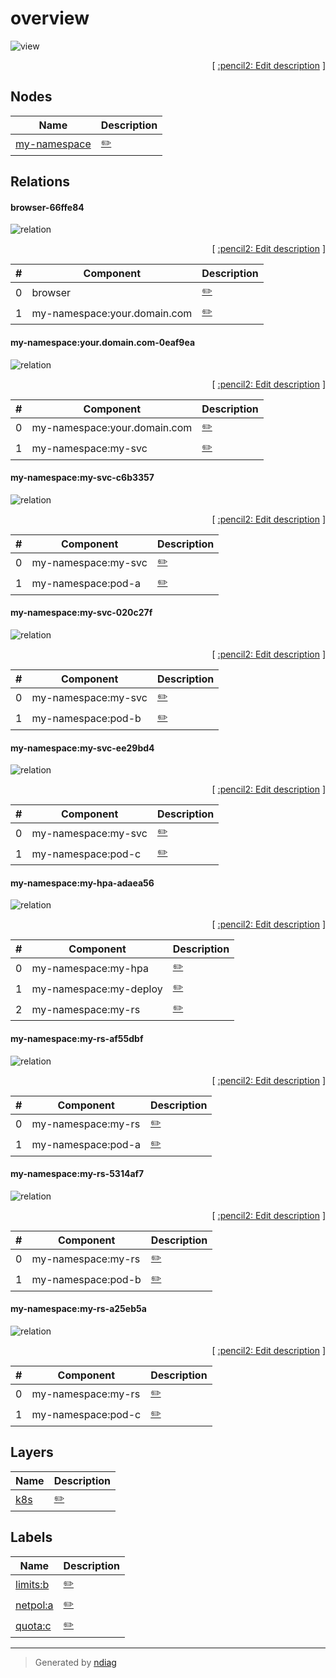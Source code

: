 # overview

![view](view-overview.svg)



<p align="right">
  [ <a href="../input/ndiag.descriptions/_view-overview.md">:pencil2: Edit description</a> ]
<p>

## Nodes

| Name | Description |
| --- | --- |
| [my-namespace](node-my-namespace.md) | <a href="../input/ndiag.descriptions/_node-my-namespace.md">:pencil2:</a> |

## Relations

#### browser-66ffe84

![relation](relation-browser-66ffe84.svg)


<p align="right">
  [ <a href="../input/ndiag.descriptions/_relation-browser-66ffe84.md">:pencil2: Edit description</a> ]
<p>

| # | Component | Description |
| --- | --- | --- |
| 0 | browser |  <a href="../input/ndiag.descriptions/_component-browser.md">:pencil2:</a> |
| 1 | my-namespace:your.domain.com |  <a href="../input/ndiag.descriptions/_component-my-namespace_your.domain.com.md">:pencil2:</a> |

#### my-namespace:your.domain.com-0eaf9ea

![relation](relation-my-namespace_your.domain.com-0eaf9ea.svg)


<p align="right">
  [ <a href="../input/ndiag.descriptions/_relation-my-namespace_your.domain.com-0eaf9ea.md">:pencil2: Edit description</a> ]
<p>

| # | Component | Description |
| --- | --- | --- |
| 0 | my-namespace:your.domain.com |  <a href="../input/ndiag.descriptions/_component-my-namespace_your.domain.com.md">:pencil2:</a> |
| 1 | my-namespace:my-svc |  <a href="../input/ndiag.descriptions/_component-my-namespace_my-svc.md">:pencil2:</a> |

#### my-namespace:my-svc-c6b3357

![relation](relation-my-namespace_my-svc-c6b3357.svg)


<p align="right">
  [ <a href="../input/ndiag.descriptions/_relation-my-namespace_my-svc-c6b3357.md">:pencil2: Edit description</a> ]
<p>

| # | Component | Description |
| --- | --- | --- |
| 0 | my-namespace:my-svc |  <a href="../input/ndiag.descriptions/_component-my-namespace_my-svc.md">:pencil2:</a> |
| 1 | my-namespace:pod-a |  <a href="../input/ndiag.descriptions/_component-my-namespace_pod-a.md">:pencil2:</a> |

#### my-namespace:my-svc-020c27f

![relation](relation-my-namespace_my-svc-020c27f.svg)


<p align="right">
  [ <a href="../input/ndiag.descriptions/_relation-my-namespace_my-svc-020c27f.md">:pencil2: Edit description</a> ]
<p>

| # | Component | Description |
| --- | --- | --- |
| 0 | my-namespace:my-svc |  <a href="../input/ndiag.descriptions/_component-my-namespace_my-svc.md">:pencil2:</a> |
| 1 | my-namespace:pod-b |  <a href="../input/ndiag.descriptions/_component-my-namespace_pod-b.md">:pencil2:</a> |

#### my-namespace:my-svc-ee29bd4

![relation](relation-my-namespace_my-svc-ee29bd4.svg)


<p align="right">
  [ <a href="../input/ndiag.descriptions/_relation-my-namespace_my-svc-ee29bd4.md">:pencil2: Edit description</a> ]
<p>

| # | Component | Description |
| --- | --- | --- |
| 0 | my-namespace:my-svc |  <a href="../input/ndiag.descriptions/_component-my-namespace_my-svc.md">:pencil2:</a> |
| 1 | my-namespace:pod-c |  <a href="../input/ndiag.descriptions/_component-my-namespace_pod-c.md">:pencil2:</a> |

#### my-namespace:my-hpa-adaea56

![relation](relation-my-namespace_my-hpa-adaea56.svg)


<p align="right">
  [ <a href="../input/ndiag.descriptions/_relation-my-namespace_my-hpa-adaea56.md">:pencil2: Edit description</a> ]
<p>

| # | Component | Description |
| --- | --- | --- |
| 0 | my-namespace:my-hpa |  <a href="../input/ndiag.descriptions/_component-my-namespace_my-hpa.md">:pencil2:</a> |
| 1 | my-namespace:my-deploy |  <a href="../input/ndiag.descriptions/_component-my-namespace_my-deploy.md">:pencil2:</a> |
| 2 | my-namespace:my-rs |  <a href="../input/ndiag.descriptions/_component-my-namespace_my-rs.md">:pencil2:</a> |

#### my-namespace:my-rs-af55dbf

![relation](relation-my-namespace_my-rs-af55dbf.svg)


<p align="right">
  [ <a href="../input/ndiag.descriptions/_relation-my-namespace_my-rs-af55dbf.md">:pencil2: Edit description</a> ]
<p>

| # | Component | Description |
| --- | --- | --- |
| 0 | my-namespace:my-rs |  <a href="../input/ndiag.descriptions/_component-my-namespace_my-rs.md">:pencil2:</a> |
| 1 | my-namespace:pod-a |  <a href="../input/ndiag.descriptions/_component-my-namespace_pod-a.md">:pencil2:</a> |

#### my-namespace:my-rs-5314af7

![relation](relation-my-namespace_my-rs-5314af7.svg)


<p align="right">
  [ <a href="../input/ndiag.descriptions/_relation-my-namespace_my-rs-5314af7.md">:pencil2: Edit description</a> ]
<p>

| # | Component | Description |
| --- | --- | --- |
| 0 | my-namespace:my-rs |  <a href="../input/ndiag.descriptions/_component-my-namespace_my-rs.md">:pencil2:</a> |
| 1 | my-namespace:pod-b |  <a href="../input/ndiag.descriptions/_component-my-namespace_pod-b.md">:pencil2:</a> |

#### my-namespace:my-rs-a25eb5a

![relation](relation-my-namespace_my-rs-a25eb5a.svg)


<p align="right">
  [ <a href="../input/ndiag.descriptions/_relation-my-namespace_my-rs-a25eb5a.md">:pencil2: Edit description</a> ]
<p>

| # | Component | Description |
| --- | --- | --- |
| 0 | my-namespace:my-rs |  <a href="../input/ndiag.descriptions/_component-my-namespace_my-rs.md">:pencil2:</a> |
| 1 | my-namespace:pod-c |  <a href="../input/ndiag.descriptions/_component-my-namespace_pod-c.md">:pencil2:</a> |
## Layers

| Name | Description |
| --- | --- |
| [k8s](layer-k8s.md) | <a href="../input/ndiag.descriptions/_layer-k8s.md">:pencil2:</a> |

## Labels

| Name | Description |
| --- | --- |
| [limits:b](label-limits_b.md) | <a href="../input/ndiag.descriptions/_label-limits_b.md">:pencil2:</a> |
| [netpol:a](label-netpol_a.md) | <a href="../input/ndiag.descriptions/_label-netpol_a.md">:pencil2:</a> |
| [quota:c](label-quota_c.md) | <a href="../input/ndiag.descriptions/_label-quota_c.md">:pencil2:</a> |

---

> Generated by [ndiag](https://github.com/k1LoW/ndiag)
